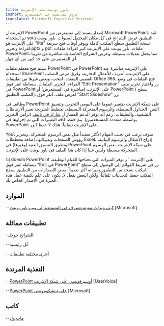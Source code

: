 ```yaml
---
title: باور بوينت على الإنترنت
inshort: عروض تقديمية في المستعرض
translator: Microsoft Cognitive Services
---
```


الإنترنت ل PowerPoint إصدار يستند إلى مستعرض من Microsoft PowerPoint،
لقد تم استخدام you\ التطبيق عرض الشرائح في كل مكان المحتمل لسنوات.
باور بوينت على الإنترنت هو \"lite\" نسخة التطبيق سطح المكتب كاملة
ويوفر أوقات فتح سريعة لقراءة وتحرير.pptx و ppt.
ملفات. باور بوينت على الإنترنت كبير لقراءة ملفات PowerPoint، مما يجعل
تعديلات بسيطة، وعرض الشرائح الخاصة بك مباشرة من تقريبا أي
المستعرض على حد كبير من أي جهاز.

سيتم فتح معظم ملفات PowerPoint في PowerPoint على الإنترنت مباشرة عند استخدام
SharePoint على الإنترنت، أندريف للأعمال التجارية، وفرق مرض التصلب العصبي المتعدد، انتحب، وبعض
غيرها من تطبيقات Office 365. فتح الملفات في وضع القراءة. لتحرير الملفات،
ببساطة انقر فوق \"Edit Presentation\" زر واختيار تحرير
ملف في PowerPoint على الإنترنت (مباشرة في المستعرض) أو PowerPoint (
سطح المكتب التطبيق). لعرض ملف، انقر فوق \"Start Slideshow\" زر.

وظائف في PowerPoint على شبكة الإنترنت يقتصر عموما على اليومي
التحرير، وتنسيق النص، الجداول البسيطة، والرسوم المتحركة البسيطة، تخطيط الشريحة
تغيير الارتباطات التشعبية، والتعليقات، رغم أنه يوفر الدعم الممتاز
ل [شارك في تأليف](http://icsh.pt/CoAuthoring) (تزامن التحرير بواسطة
متعددة المستخدمين). يتم حفظ كافة التغييرات التي تم إجراؤها في PowerPoint على الإنترنت
تلقائياً؛ هناك لا حفظ الزر.

You\ سوف ترغب في تجنب المهام الأكثر تعقيداً مثل بعض الرسوم المتحركة، وتحرير
رؤوس الصفحات وتذييلاتها، إضافة مخططات Excel، إدراج الأشكال والرسوم البيانية،
وتطبيق التنسيق الغنية (وغيرها) في PowerPoint على شبكة الإنترنت. بعض
الرسوم المتحركة مبسطة وليس غنيا إذا كان هذا الملف في
باور بوينت على الإنترنت.

إذا doesn\ PowerPoint على الإنترنت ' ر توفر الميزات التي تحتاجها للقيام
الوظيفة، ببساطة انقر فوق \"Edit في PowerPoint\" زر في شريط القوائم إلى
الوصول إلى سطح المكتب نسخة من التطبيق وميزاته أكثر تعقيداً.
بعض الإصدارات من التطبيق سطح المكتب حفظ التحديثات تلقائياً، ولكن البعض يفعل
لا. يكون على علم بكيفية عمل هذه الميزة في الإصدار الخاص بك.

الموارد
---------

--[كيف ميزات معينة تتصرف في المستندة إلى ويب
    باور بوينت](https://support.office.com/en-us/article/How-certain-features-behave-in-web-based-PowerPoint-A931F0C8-1305-4428-8F7C-9CFA00EF28C5)
    \[Microsoft\]

تطبيقات مماثلة
--------------------

-الشرائح جوجل

--أبل رئيسية

--[أخرى مختلفة
    تطبيقات](https://en.wikipedia.org/wiki/Presentation_program)

التغذية المرتدة
---------

--[PowerPoint أوسيرفويسي على شبكة الإنترنت](https://powerpoint.uservoice.com/forums/270149-powerpoint-online)
    \[UserVoice\]

--[PowerPoint على تيتشكومونيتي](https://techcommunity.microsoft.com/t5/PowerPoint-Office-Mix/ct-p/PowerPoint)
    \[Microsoft\]

كاتب
---------

--[مات واد](https://www.linkedin.com/in/thatmattwade/)


